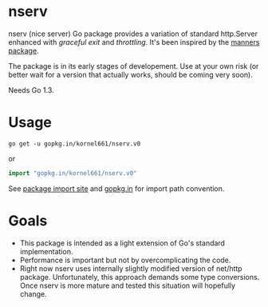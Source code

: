 nserv
=====

nserv (nice server) Go package provides a variation of standard http.Server enhanced with *graceful exit* and *throttling*.
It's been inspired by the [manners package](https://github.com/braintree/manners).

The package is in its early stages of developement.
Use at your own risk (or better wait for a version that actually works, should be coming very soon).

Needs Go 1.3.

Usage
=====

```
go get -u gopkg.in/kornel661/nserv.v0
```
or
```go
import "gopkg.in/kornel661/nserv.v0"
```
See [package import site](http://gopkg.in/kornel661/nserv.v0) and [gopkg.in](http://labix.org/gopkg.in) for import path convention.


Goals
=====

* This package is intended as a light extension of Go's standard implementation.
* Performance is important but not by overcomplicating the code.
* Right now nserv uses internally slightly modified version of net/http package. Unfortunately, this approach demands some type conversions. Once nserv is more mature and tested this situation will hopefully change.
